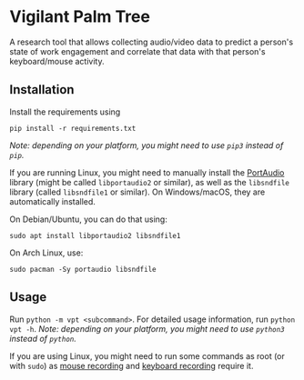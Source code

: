 # Vigilant Palm Tree

A research tool that allows collecting audio/video data to predict a person's state of work engagement and correlate
that data with that person's keyboard/mouse activity.

## Installation

Install the requirements using

    pip install -r requirements.txt 

_Note: depending on your platform, you might need to use `pip3` instead of `pip`._

If you are running Linux, you might need to manually install the [PortAudio](http://www.portaudio.com/) library (might
be called `libportaudio2` or similar), as well as the `libsndfile` library (called `libsndfile1` or similar). On
Windows/macOS, they are automatically installed.

On Debian/Ubuntu, you can do that using:

    sudo apt install libportaudio2 libsndfile1

On Arch Linux, use:

    sudo pacman -Sy portaudio libsndfile

## Usage

Run `python -m vpt <subcommand>`. For detailed usage information, run `python vpt -h`.
_Note: depending on your platform, you might need to use `python3` instead of `python`._

If you are using Linux, you might need to run some commands as root (or with `sudo`)
as [mouse recording](https://github.com/boppreh/mouse#:~:text=requires%20sudo)
and [keyboard recording](https://github.com/boppreh/keyboard#:~:text=requires%20sudo) require it.
